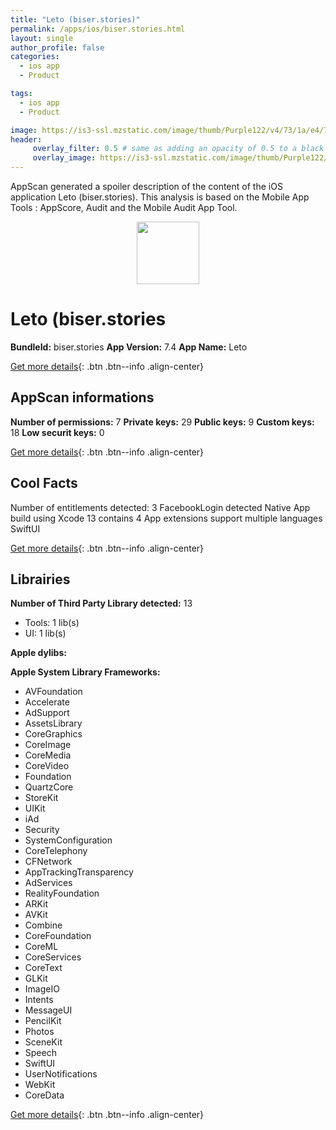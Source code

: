 ```yaml
---
title: "Leto (biser.stories)"
permalink: /apps/ios/biser.stories.html
layout: single
author_profile: false
categories: 
  - ios app 
  - Product 

tags: 
  - ios app 
  - Product 

image: https://is3-ssl.mzstatic.com/image/thumb/Purple122/v4/73/1a/e4/731ae447-cd7d-438b-93f2-8a4d8ea125e9/AppIcon-0-1x_U007emarketing-0-7-0-sRGB-85-220.png/512x512bb.jpg
header: 
     overlay_filter: 0.5 # same as adding an opacity of 0.5 to a black background
     overlay_image: https://is3-ssl.mzstatic.com/image/thumb/Purple122/v4/73/1a/e4/731ae447-cd7d-438b-93f2-8a4d8ea125e9/AppIcon-0-1x_U007emarketing-0-7-0-sRGB-85-220.png/512x512bb.jpg
---
```

AppScan generated a spoiler description of the content of the iOS application Leto (biser.stories). This analysis is based on the Mobile App Tools : AppScore, Audit and the Mobile Audit App Tool.

  
  
<div style="text-align: center;"><img src="https://is3-ssl.mzstatic.com/image/thumb/Purple122/v4/73/1a/e4/731ae447-cd7d-438b-93f2-8a4d8ea125e9/AppIcon-0-1x_U007emarketing-0-7-0-sRGB-85-220.png/512x512bb.jpg" width="100" height="100"></div>  
  
# Leto (biser.stories

**BundleId:** biser.stories
**App Version:** 7.4
**App Name:** Leto


[Get more details](/pricing.html){: .btn .btn--info .align-center}  
  
## AppScan informations 

**Number of permissions:** 7
**Private keys:** 29
**Public keys:** 9
**Custom keys:** 18
**Low securit keys:** 0
  
[Get more details](/pricing.html){: .btn .btn--info .align-center}

## Cool Facts

Number of entitlements detected: 3
FacebookLogin detected
Native App
build using Xcode 13
contains 4 App extensions
support multiple languages
SwiftUI
  
[Get more details](/pricing.html){: .btn .btn--info .align-center}

## Librairies 
**Number of Third Party Library detected:** 13
- Tools: 1 lib(s)
- UI: 1 lib(s)

**Apple dylibs:**


**Apple System Library Frameworks:**
- AVFoundation
- Accelerate
- AdSupport
- AssetsLibrary
- CoreGraphics
- CoreImage
- CoreMedia
- CoreVideo
- Foundation
- QuartzCore
- StoreKit
- UIKit
- iAd
- Security
- SystemConfiguration
- CoreTelephony
- CFNetwork
- AppTrackingTransparency
- AdServices
- RealityFoundation
- ARKit
- AVKit
- Combine
- CoreFoundation
- CoreML
- CoreServices
- CoreText
- GLKit
- ImageIO
- Intents
- MessageUI
- PencilKit
- Photos
- SceneKit
- Speech
- SwiftUI
- UserNotifications
- WebKit
- CoreData


  
[Get more details](/pricing.html){: .btn .btn--info .align-center}

